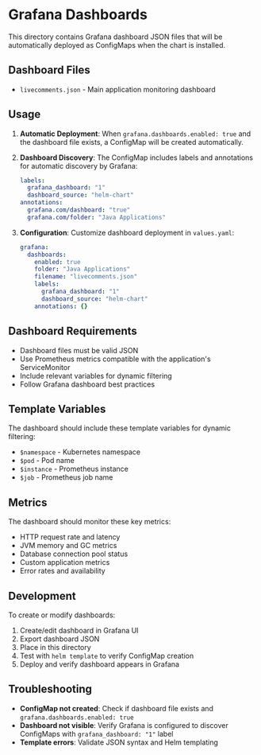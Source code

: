 # Grafana Dashboards

This directory contains Grafana dashboard JSON files that will be automatically deployed as ConfigMaps when the chart is installed.

## Dashboard Files

- `livecomments.json` - Main application monitoring dashboard

## Usage

1. **Automatic Deployment**: When `grafana.dashboards.enabled: true` and the dashboard file exists, a ConfigMap will be created automatically.

2. **Dashboard Discovery**: The ConfigMap includes labels and annotations for automatic discovery by Grafana:
   ```yaml
   labels:
     grafana_dashboard: "1"
     dashboard_source: "helm-chart"
   annotations:
     grafana.com/dashboard: "true"
     grafana.com/folder: "Java Applications"
   ```

3. **Configuration**: Customize dashboard deployment in `values.yaml`:
   ```yaml
   grafana:
     dashboards:
       enabled: true
       folder: "Java Applications"
       filename: "livecomments.json"
       labels:
         grafana_dashboard: "1"
         dashboard_source: "helm-chart"
       annotations: {}
   ```

## Dashboard Requirements

- Dashboard files must be valid JSON
- Use Prometheus metrics compatible with the application's ServiceMonitor
- Include relevant variables for dynamic filtering
- Follow Grafana dashboard best practices

## Template Variables

The dashboard should include these template variables for dynamic filtering:
- `$namespace` - Kubernetes namespace
- `$pod` - Pod name
- `$instance` - Prometheus instance
- `$job` - Prometheus job name

## Metrics

The dashboard should monitor these key metrics:
- HTTP request rate and latency
- JVM memory and GC metrics
- Database connection pool status
- Custom application metrics
- Error rates and availability

## Development

To create or modify dashboards:
1. Create/edit dashboard in Grafana UI
2. Export dashboard JSON
3. Place in this directory
4. Test with `helm template` to verify ConfigMap creation
5. Deploy and verify dashboard appears in Grafana

## Troubleshooting

- **ConfigMap not created**: Check if dashboard file exists and `grafana.dashboards.enabled: true`
- **Dashboard not visible**: Verify Grafana is configured to discover ConfigMaps with `grafana_dashboard: "1"` label
- **Template errors**: Validate JSON syntax and Helm templating